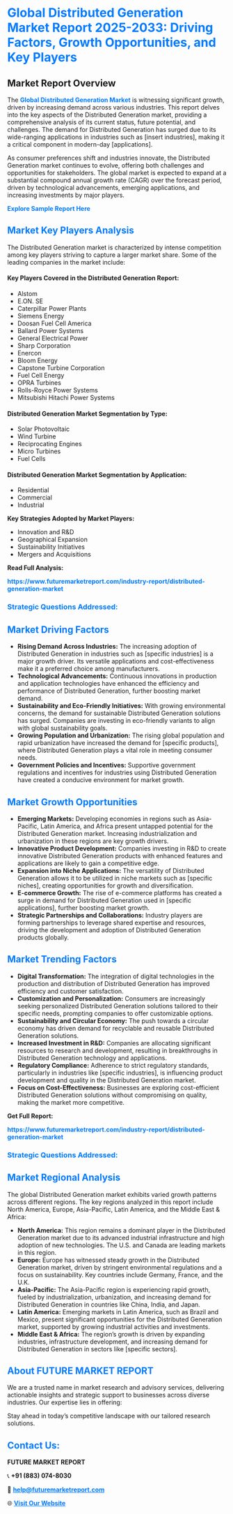 <h1 style="color: #007BFF;">Global Distributed Generation Market Report 2025-2033: Driving Factors, Growth Opportunities, and Key Players</h1>

<section id="overview">
<h2>Market Report Overview</h2>
<p>The <a href="https://www.futuremarketreport.com/industry-report/distributed-generation-market" style="color: #007BFF; text-decoration: none;"><strong>Global Distributed Generation Market</strong></a> is witnessing significant growth, driven by increasing demand across various industries. This report delves into the key aspects of the Distributed Generation market, providing a comprehensive analysis of its current status, future potential, and challenges. The demand for Distributed Generation has surged due to its wide-ranging applications in industries such as [insert industries], making it a critical component in modern-day [applications].</p>
<p>As consumer preferences shift and industries innovate, the Distributed Generation market continues to evolve, offering both challenges and opportunities for stakeholders. The global market is expected to expand at a substantial compound annual growth rate (CAGR) over the forecast period, driven by technological advancements, emerging applications, and increasing investments by major players.</p>
</section>

<section id="overview">
<p><a href="https://www.futuremarketreport.com/request-sample/reportId=87232" style="color: #007BFF; text-decoration: none;"><strong>Explore Sample Report Here</strong></a></p>
</section>

<section id="key-players">
<h2 style="color: #007BFF;">Market Key Players Analysis</h2>
<p>The Distributed Generation market is characterized by intense competition among key players striving to capture a larger market share. Some of the leading companies in the market include:</p>
<h4>Key Players Covered in the Distributed Generation Report:</h4>
<ul><li>Alstom</li><li>E.ON. SE</li><li>Caterpillar Power Plants</li><li>Siemens Energy</li><li>Doosan Fuel Cell America</li><li>Ballard Power Systems</li><li>General Electrical Power</li><li>Sharp Corporation</li><li>Enercon</li><li>Bloom Energy</li><li>Capstone Turbine Corporation</li><li>Fuel Cell Energy</li><li>OPRA Turbines</li><li>Rolls-Royce Power Systems</li><li>Mitsubishi Hitachi Power Systems</li></ul>
<h4>Distributed Generation Market Segmentation by Type:</h4>
<ul><li>Solar Photovoltaic</li><li>Wind Turbine</li><li>Reciprocating Engines</li><li>Micro Turbines</li><li>Fuel Cells</li></ul>

<h4>Distributed Generation Market Segmentation by Application:</h4>
<ul><li>Residential</li><li>Commercial</li><li>Industrial</li></ul>
<p><strong>Key Strategies Adopted by Market Players:</strong></p>
<ul>
<li>Innovation and R&D</li>
<li>Geographical Expansion</li>
<li>Sustainability Initiatives</li>
<li>Mergers and Acquisitions</li>
</ul>
</section>

<section>
<p><strong>Read Full Analysis: </strong></p><a href="https://www.futuremarketreport.com/industry-report/distributed-generation-market" style="color: #007BFF; text-decoration: none;"><strong>https://www.futuremarketreport.com/industry-report/distributed-generation-market</strong></a>
<h3 style="color: #007BFF;">Strategic Questions Addressed:</h3>
</section>

<section id="driving-factors">
<h2 style="color: #007BFF;">Market Driving Factors</h2>
<ul>
<li><strong>Rising Demand Across Industries:</strong> The increasing adoption of Distributed Generation in industries such as [specific industries] is a major growth driver. Its versatile applications and cost-effectiveness make it a preferred choice among manufacturers.</li>
<li><strong>Technological Advancements:</strong> Continuous innovations in production and application technologies have enhanced the efficiency and performance of Distributed Generation, further boosting market demand.</li>
<li><strong>Sustainability and Eco-Friendly Initiatives:</strong> With growing environmental concerns, the demand for sustainable Distributed Generation solutions has surged. Companies are investing in eco-friendly variants to align with global sustainability goals.</li>
<li><strong>Growing Population and Urbanization:</strong> The rising global population and rapid urbanization have increased the demand for [specific products], where Distributed Generation plays a vital role in meeting consumer needs.</li>
<li><strong>Government Policies and Incentives:</strong> Supportive government regulations and incentives for industries using Distributed Generation have created a conducive environment for market growth.</li>
</ul>
</section>

<section id="growth-opportunities">
<h2 style="color: #007BFF;">Market Growth Opportunities</h2>
<ul>
<li><strong>Emerging Markets:</strong> Developing economies in regions such as Asia-Pacific, Latin America, and Africa present untapped potential for the Distributed Generation market. Increasing industrialization and urbanization in these regions are key growth drivers.</li>
<li><strong>Innovative Product Development:</strong> Companies investing in R&D to create innovative Distributed Generation products with enhanced features and applications are likely to gain a competitive edge.</li>
<li><strong>Expansion into Niche Applications:</strong> The versatility of Distributed Generation allows it to be utilized in niche markets such as [specific niches], creating opportunities for growth and diversification.</li>
<li><strong>E-commerce Growth:</strong> The rise of e-commerce platforms has created a surge in demand for Distributed Generation used in [specific applications], further boosting market growth.</li>
<li><strong>Strategic Partnerships and Collaborations:</strong> Industry players are forming partnerships to leverage shared expertise and resources, driving the development and adoption of Distributed Generation products globally.</li>
</ul>
</section>

<section id="trending-factors">
<h2 style="color: #007BFF;">Market Trending Factors</h2>
<ul>
<li><strong>Digital Transformation:</strong> The integration of digital technologies in the production and distribution of Distributed Generation has improved efficiency and customer satisfaction.</li>
<li><strong>Customization and Personalization:</strong> Consumers are increasingly seeking personalized Distributed Generation solutions tailored to their specific needs, prompting companies to offer customizable options.</li>
<li><strong>Sustainability and Circular Economy:</strong> The push towards a circular economy has driven demand for recyclable and reusable Distributed Generation solutions.</li>
<li><strong>Increased Investment in R&D:</strong> Companies are allocating significant resources to research and development, resulting in breakthroughs in Distributed Generation technology and applications.</li>
<li><strong>Regulatory Compliance:</strong> Adherence to strict regulatory standards, particularly in industries like [specific industries], is influencing product development and quality in the Distributed Generation market.</li>
<li><strong>Focus on Cost-Effectiveness:</strong> Businesses are exploring cost-efficient Distributed Generation solutions without compromising on quality, making the market more competitive.</li>
</ul>
</section>

<section>
<p><strong>Get Full Report: </strong></p><a href="https://www.futuremarketreport.com/industry-report/distributed-generation-market" style="color: #007BFF; text-decoration: none;"><strong>https://www.futuremarketreport.com/industry-report/distributed-generation-market</strong></a>
<h3 style="color: #007BFF;">Strategic Questions Addressed:</h3>
</section>


<section id="regional-analysis">
<h2 style="color: #007BFF;">Market Regional Analysis</h2>
<p>The global Distributed Generation market exhibits varied growth patterns across different regions. The key regions analyzed in this report include North America, Europe, Asia-Pacific, Latin America, and the Middle East & Africa:</p>
<ul>
<li><strong>North America:</strong> This region remains a dominant player in the Distributed Generation market due to its advanced industrial infrastructure and high adoption of new technologies. The U.S. and Canada are leading markets in this region.</li>
<li><strong>Europe:</strong> Europe has witnessed steady growth in the Distributed Generation market, driven by stringent environmental regulations and a focus on sustainability. Key countries include Germany, France, and the U.K.</li>
<li><strong>Asia-Pacific:</strong> The Asia-Pacific region is experiencing rapid growth, fueled by industrialization, urbanization, and increasing demand for Distributed Generation in countries like China, India, and Japan.</li>
<li><strong>Latin America:</strong> Emerging markets in Latin America, such as Brazil and Mexico, present significant opportunities for the Distributed Generation market, supported by growing industrial activities and investments.</li>
<li><strong>Middle East & Africa:</strong> The region’s growth is driven by expanding industries, infrastructure development, and increasing demand for Distributed Generation in sectors like [specific sectors].</li>
</ul>
</section>

<footer>
<h2 style="color: #007BFF;">About FUTURE MARKET REPORT</h2>
<p>We are a trusted name in market research and advisory services, delivering actionable insights and strategic support to businesses across diverse industries. Our expertise lies in offering:</p>

<p>Stay ahead in today’s competitive landscape with our tailored research solutions.</p>

<h2 style="color: #007BFF;">Contact Us:</h2>
<p><strong>FUTURE MARKET REPORT</strong></p>
<p>📞 <strong>+91 (883) 074-8030</strong></p>
<p>📧 <strong><a href="mailto:help@futuremarketreport.com" style="color: #007BFF;">help@futuremarketreport.com</a></strong></p>
<p>🌐 <strong><a href="https://www.futuremarketreport.com/" style="color: #007BFF;">Visit Our Website</a></strong></p>
</footer>